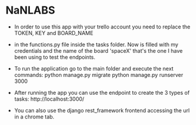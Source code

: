 # NaNLABS

* In order to use this app with your trello account you need to replace the TOKEN, KEY and BOARD_NAME
* in the functions.py file inside the tasks folder.
Now is filled with my credentials and the name of the board 'spaceX' that's the one I have been using
to test the endpoints.


* To run the application go to the main folder and execute the next commands:
python manage.py migrate
python manage.py runserver 3000


* After running the app you can use the endpoint to create the 3 types of tasks:
http://localhost:3000/


* You can also use the django rest_framework frontend accessing the url in a chrome tab.